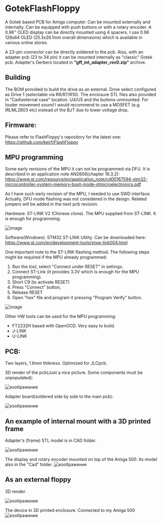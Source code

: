 # GotekFlashFloppy

A Gotek based PCB for Amiga computer. Can be mounted externally and internally.
Can be equipped with push buttons or with a rotary encoder. A 0.96" OLED display can be directly mounted using 4 spacers. I use 0.96 128x64 OLED (25.3x26.1mm overall dimensions) which is available in various online stores.

A 23-pin connector can be directly soldered to the pcb. Also, with an adapter pcb (23 to 34 pin) it can be mounted internally as "classic" Gotek pcb. 
Adapter's Gerbers located in **"gff_int_adapter_rev0.zip"** archive.

## Building

The BOM provided to build the drive as an external. Drive select configured as Drive 1 (selectable via R6/R7/R10).
The enclosure STL files also provided in "Cad\external case" location.
U4/U5 and the buttons unmounted. 
For louder movement sound I would recommend to use a MOSFET (e.g. IRLML2803 etc) instead of the BJT due to lower voltage drop.

## Firmware: 

Please refer to FlashFloppy's repository for the latest one: https://github.com/keirf/FlashFloppy

## MPU programming

Some early revisions of the MPU it can not be programmed via DFU. It is described in an application note AN2606(chapter 16.3.2):
https://www.st.com/resource/en/application_note/cd00167594-stm32-microcontroller-system-memory-boot-mode-stmicroelectronics.pdf

As I have such early revision of the MPU, I needed to use SWD interface. Actually, DFU mode flashing was not considered in the design. Related jumpers will be added in the next pcb revision.

Hardware: ST-LINK V2 (Chinese clone).
The MPU supplied from ST-LINK. It is enough for programming.

![image](https://user-images.githubusercontent.com/81614352/161376170-f51de39b-b773-4ece-bd92-1ba2a78fee27.png)


Software(Windows): STM32 ST-LINK Utility. Can be downloaded here: https://www.st.com/en/development-tools/stsw-link004.html

One important note to the ST-LINK flashing method. The following steps might be required if the MPU already programmed:
1. Run the tool, select "Connect under RESET" in settings. 
2. Connect ST-Link (it provides 3.3V which is enough for the MPU programming). 
3. Short C9 (to activate RESET)
4. Press "Connect" button, 
5. Release RESET
6. Open "hex" file and program it pressing "Program Verify" button.

![image](https://user-images.githubusercontent.com/81614352/161376354-b9f38411-f5d8-49ba-a336-605454dd63c4.png)

Other HW tools can be used for the MPU programming:

- FT2232H based with OpenOCD. Very easy to build.
- J-LINK
- U-LINK


## PCB:

Two layers, 1.6mm thikness. Optimized for JLCpcb.

3D render of the pcb(Just a nice picture. Some components must be unpopulated):

![изображение](https://user-images.githubusercontent.com/81614352/147295152-706d75bf-d8f5-40ec-aabd-f7ac8d367e31.png)

Adapter board(soldered side by side to the main pcb):

![изображение](https://user-images.githubusercontent.com/81614352/147295380-0f68693d-83f9-445c-b219-cb39a0d05e49.png)


## An example of internal mount with a 3D printed frame
Adapter's (frame) STL model is in CAD folder.


![изображение](https://user-images.githubusercontent.com/81614352/149626035-84b3a01c-4d0e-413d-bd10-ca4955fdb4cc.png)


The display and rotary encoder mounted on top of the Amiga 500. Its model also in the "Cad" folder.
![изображение](https://user-images.githubusercontent.com/81614352/149626079-a46008b2-d571-40e1-984e-06d83c1680c4.png)

## As an external floppy
3D render.

![изображение](https://user-images.githubusercontent.com/81614352/151380256-0f387eae-9beb-4d54-aaa4-10b2c35eb94d.png)

The device in 3D printed enclosure. Connected to my Amiga 500
![изображение](https://user-images.githubusercontent.com/81614352/151381351-cd62bc86-be2c-4154-a5bb-29decbf1ad6e.png)

